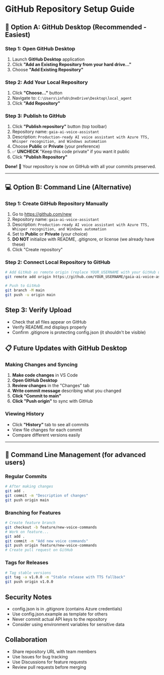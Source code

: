 # GitHub Repository Setup Guide

## 🚀 **Option A: GitHub Desktop (Recommended - Easiest)**

### Step 1: Open GitHub Desktop
1. Launch **GitHub Desktop** application
2. Click **"Add an Existing Repository from your hard drive..."**
3. Choose **"Add Existing Repository"**

### Step 2: Add Your Local Repository
1. Click **"Choose..."** button
2. Navigate to: `C:\Users\infob\OneDrive\Desktop\local_agent`
3. Click **"Add Repository"**

### Step 3: Publish to GitHub
1. Click **"Publish repository"** button (top toolbar)
2. Repository name: `gaia-ai-voice-assistant`
3. Description: `Production-ready AI voice assistant with Azure TTS, Whisper recognition, and Windows automation`
4. Choose **Public** or **Private** (your preference)
5. ✅ **UNCHECK** "Keep this code private" if you want it public
6. Click **"Publish Repository"**

**Done!** 🎉 Your repository is now on GitHub with all your commits preserved.

---

## 💻 **Option B: Command Line (Alternative)**

### Step 1: Create GitHub Repository Manually
1. Go to https://github.com/new
2. Repository name: `gaia-ai-voice-assistant`
3. Description: `Production-ready AI voice assistant with Azure TTS, Whisper recognition, and Windows automation`
4. Set to **Public** or **Private** (your choice)
5. **DO NOT** initialize with README, .gitignore, or license (we already have these)
6. Click "Create repository"

### Step 2: Connect Local Repository to GitHub
```bash
# Add GitHub as remote origin (replace YOUR_USERNAME with your GitHub username)
git remote add origin https://github.com/YOUR_USERNAME/gaia-ai-voice-assistant.git

# Push to GitHub
git branch -M main
git push -u origin main
```

## Step 3: Verify Upload
- Check that all files appear on GitHub
- Verify README.md displays properly
- Confirm .gitignore is protecting config.json (it shouldn't be visible)

## 📋 **Future Updates with GitHub Desktop**

### Making Changes and Syncing
1. **Make code changes** in VS Code
2. **Open GitHub Desktop** 
3. **Review changes** in the "Changes" tab
4. **Write commit message** describing what you changed
5. **Click "Commit to main"**
6. **Click "Push origin"** to sync with GitHub

### Viewing History
- Click **"History"** tab to see all commits
- View file changes for each commit
- Compare different versions easily

---

## 🔧 **Command Line Management** (for advanced users)

### Regular Commits
```bash
# After making changes
git add .
git commit -m "Description of changes"
git push origin main
```

### Branching for Features
```bash
# Create feature branch
git checkout -b feature/new-voice-commands
# Work on feature...
git add .
git commit -m "Add new voice commands"
git push origin feature/new-voice-commands
# Create pull request on GitHub
```

### Tags for Releases
```bash
# Tag stable versions
git tag -a v1.0.0 -m "Stable release with TTS fallback"
git push origin v1.0.0
```

## Security Notes
- config.json is in .gitignore (contains Azure credentials)
- Use config.json.example as template for others
- Never commit actual API keys to the repository
- Consider using environment variables for sensitive data

## Collaboration
- Share repository URL with team members
- Use Issues for bug tracking
- Use Discussions for feature requests
- Review pull requests before merging
